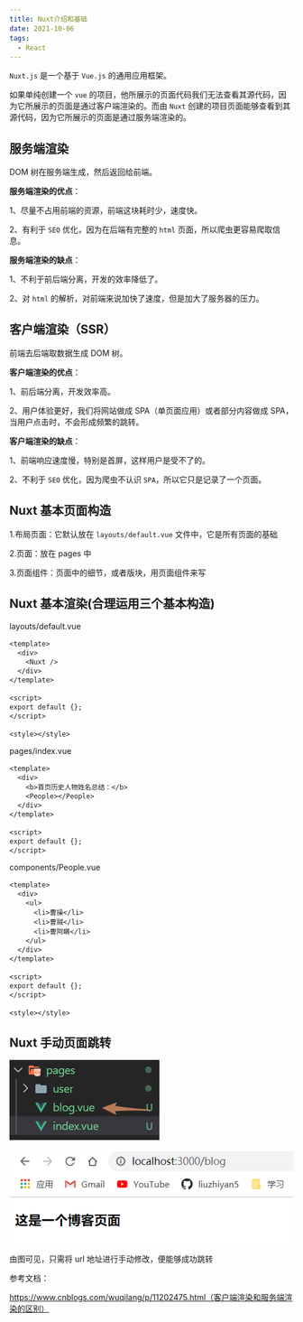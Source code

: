 ```yaml
---
title: Nuxt介绍和基础
date: 2021-10-06
tags:
  - React
---
```


`Nuxt.js` 是一个基于 `Vue.js` 的通用应用框架。

如果单纯创建一个 `vue` 的项目，他所展示的页面代码我们无法查看其源代码，因为它所展示的页面是通过客户端渲染的。而由 `Nuxt` 创建的项目页面能够查看到其源代码，因为它所展示的页面是通过服务端渲染的。

## 服务端渲染

DOM 树在服务端生成，然后返回给前端。

**服务端渲染的优点**：

1、尽量不占用前端的资源，前端这块耗时少，速度快。

2、有利于 `SEO` 优化，因为在后端有完整的 `html` 页面，所以爬虫更容易爬取信息。

**服务端渲染的缺点**：

1、不利于前后端分离，开发的效率降低了。

2、对 `html` 的解析，对前端来说加快了速度，但是加大了服务器的压力。

## 客户端渲染（SSR）

前端去后端取数据生成 DOM 树。

**客户端渲染的优点**：

1、前后端分离，开发效率高。

2、用户体验更好，我们将网站做成 SPA（单页面应用）或者部分内容做成 SPA，当用户点击时，不会形成频繁的跳转。

**客户端渲染的缺点**：

1、前端响应速度慢，特别是首屏，这样用户是受不了的。

2、不利于 `SEO` 优化，因为爬虫不认识 `SPA`，所以它只是记录了一个页面。

## Nuxt 基本页面构造

1.布局页面：它默认放在 `layouts/default.vue` 文件中，它是所有页面的基础

2.页面：放在 pages 中

3.页面组件：页面中的细节，或者版块，用页面组件来写

## Nuxt 基本渲染(合理运用三个基本构造)

layouts/default.vue

```vue
<template>
  <div>
    <Nuxt />
  </div>
</template>

<script>
export default {};
</script>

<style></style>
```

pages/index.vue

```vue
<template>
  <div>
    <b>首页历史人物姓名总结：</b>
    <People></People>
  </div>
</template>

<script>
export default {};
</script>
```

components/People.vue

```vue
<template>
  <div>
    <ul>
      <li>曹操</li>
      <li>曹贼</li>
      <li>曹阿瞒</li>
    </ul>
  </div>
</template>

<script>
export default {};
</script>

<style></style>
```

## Nuxt 手动页面跳转

![image](./images/image-20211004150401647.png)

![image](./images/image-20211004150450193.png)

由图可见，只需将 url 地址进行手动修改，便能够成功跳转

参考文档：

https://www.cnblogs.com/wuqilang/p/11202475.html（客户端渲染和服务端渲染的区别）
